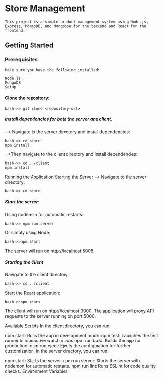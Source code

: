 # Store Management

    This project is a simple product management system using Node.js, Express, MongoDB, and Mongoose for the backend and React for the frontend.

## Getting Started

### Prerequisites

    Make sure you have the following installed:

    Node.js
    MongoDB
    Setup

#### Clone the repository:

    bash->> git clone <repository-url>

##### Install dependencies for both the server and client.

--> Navigate to the server directory and install dependencies:

    bash->> cd store
    npm install

-->Then navigate to the client directory and install dependencies:

    bash->> cd ../client
    npm install

Running the Application
Starting the Server
--> Navigate to the server directory:

    bash->> cd store

##### Start the server:

Using nodemon for automatic restarts:

    bash->> npm run server

Or simply using Node:

    bash->>npm start

The server will run on http://localhost:5008.

##### Starting the Client

Navigate to the client directory:

    bash->> cd ../client

Start the React application:

    bash->>npm start

The client will run on http://localhost:3000. The application will proxy API requests to the server running on port 5000.

Available Scripts
In the client directory, you can run:

npm start: Runs the app in development mode.
npm test: Launches the test runner in interactive watch mode.
npm run build: Builds the app for production.
npm run eject: Ejects the configuration for further customization.
In the server directory, you can run:

npm start: Starts the server.
npm run server: Starts the server with nodemon for automatic restarts.
npm run lint: Runs ESLint for code quality checks.
Environment Variables
